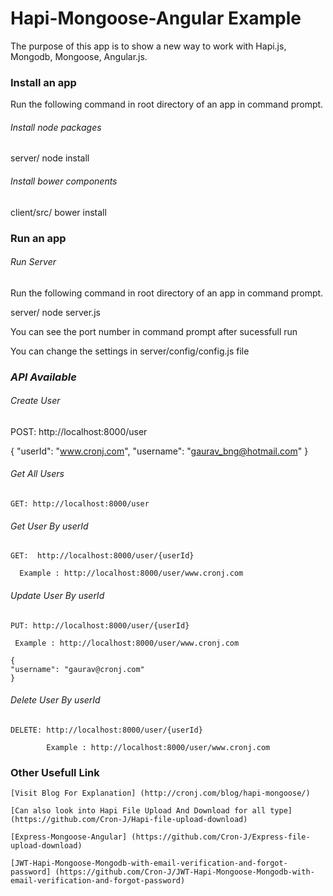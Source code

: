 Hapi-Mongoose-Angular Example
========================

The purpose of this app is to show a new way to work with Hapi.js, Mongodb, Mongoose, Angular.js.


### Install an app

Run the following command in root directory of an app in command prompt.

###### *Install node packages*

server/ node install

###### *Install bower components*

client/src/ bower install

### Run an app

###### *Run Server*

Run the following command in root directory of an app in command prompt.

server/ node server.js

You can see the port number in command prompt after sucessfull run

You can change the settings in server/config/config.js file

### *API Available*

###### *Create User*

POST: http://localhost:8000/user

{
"userId": "www.cronj.com",
"username": "gaurav_bng@hotmail.com"
}

###### *Get All Users*

	GET: http://localhost:8000/user

###### *Get User By userId*

	GET:  http://localhost:8000/user/{userId}
      
      Example : http://localhost:8000/user/www.cronj.com

###### *Update User By userId*

	PUT: http://localhost:8000/user/{userId}

     Example : http://localhost:8000/user/www.cronj.com

	{
	"username": "gaurav@cronj.com"
	}

###### *Delete User By userId*

	DELETE: http://localhost:8000/user/{userId}

			Example : http://localhost:8000/user/www.cronj.com


### Other Usefull Link

	[Visit Blog For Explanation] (http://cronj.com/blog/hapi-mongoose/)

	[Can also look into Hapi File Upload And Download for all type] (https://github.com/Cron-J/Hapi-file-upload-download)

	[Express-Mongoose-Angular] (https://github.com/Cron-J/Express-file-upload-download)

	[JWT-Hapi-Mongoose-Mongodb-with-email-verification-and-forgot-password] (https://github.com/Cron-J/JWT-Hapi-Mongoose-Mongodb-with-email-verification-and-forgot-password)


